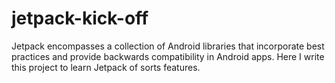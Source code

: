 # jetpack-kick-off
Jetpack encompasses a collection of Android libraries that incorporate best practices and provide backwards compatibility in Android apps. Here I write this project to learn Jetpack of sorts features.
